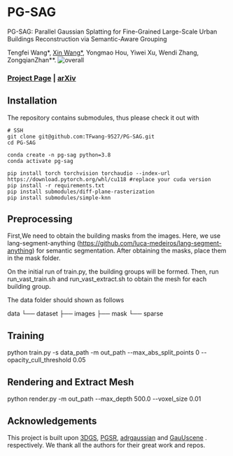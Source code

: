 # PG-SAG

PG-SAG: Parallel Gaussian Splatting for Fine-Grained Large-Scale Urban Buildings Reconstruction via Semantic-Aware Grouping

Tengfei Wang*, [Xin Wang*](https://xwangsgg.github.io/), Yongmao Hou, Yiwei Xu, Wendi Zhang, ZongqianZhan**.
![overall](https://github.com/user-attachments/assets/ed2369bc-398e-49db-9ebb-c2ad7d2f11bc)
### [Project Page]() | [arXiv]()

## Installation


The repository contains submodules, thus please check it out with 
```shell
# SSH
git clone git@github.com:TFwang-9527/PG-SAG.git
cd PG-SAG

conda create -n pg-sag python=3.8
conda activate pg-sag

pip install torch torchvision torchaudio --index-url https://download.pytorch.org/whl/cu118 #replace your cuda version
pip install -r requirements.txt
pip install submodules/diff-plane-rasterization
pip install submodules/simple-knn
```
## Preprocessing
First,We need to obtain the building masks from the images. Here, we use lang-segment-anything (https://github.com/luca-medeiros/lang-segment-anything) for semantic segmentation.
After obtaining the masks, place them in the mask folder.

On the initial run of train.py, the building groups will be formed. Then, run run_vast_train.sh and run_vast_extract.sh to obtain the mesh for each building group.

The data folder should shown as follows

data
   └── dataset
            ├── images
            ├── mask
            └── sparse
            
## Training
python train.py -s data_path -m out_path --max_abs_split_points 0 --opacity_cull_threshold 0.05

## Rendering and Extract Mesh
python render.py -m out_path --max_depth 500.0 --voxel_size 0.01

## Acknowledgements
This project is built upon [3DGS](https://github.com/graphdeco-inria/gaussian-splatting), [PGSR](https://github.com/zju3dv/PGSR), [adrgaussian](https://github.com/hiroxzwang/adrgaussian) and [GauUscene](https://saliteta.github.io/CUHKSZ_SMBU/) . respectively. We thank all the authors for their great work and repos. 

